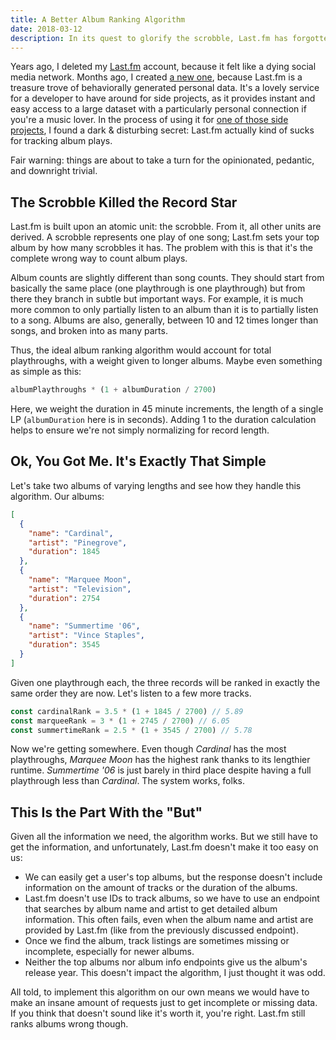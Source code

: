 ```yaml
---
title: A Better Album Ranking Algorithm
date: 2018-03-12
description: In its quest to glorify the scrobble, Last.fm has forgotten the humble album. We can almost fix that.
---
```


Years ago, I deleted my [Last.fm](https://last.fm) account, because it felt like a dying social media network. Months ago, I created [a new one](https://www.last.fm/user/lowmess), because Last.fm is a treasure trove of behaviorally generated personal data. It's a lovely service for a developer to have around for side projects, as it provides instant and easy access to a large dataset with a particularly personal connection if you're a music lover. In the process of using it for [one of those side projects](/about/), I found a dark & disturbing secret: Last.fm actually kind of sucks for tracking album plays.

Fair warning: things are about to take a turn for the opinionated, pedantic, and downright trivial.

## The Scrobble Killed the Record Star

Last.fm is built upon an atomic unit: the scrobble. From it, all other units are derived. A scrobble represents one play of one song; Last.fm sets your top album by how many scrobbles it has. The problem with this is that it's the complete wrong way to count album plays.

Album counts are slightly different than song counts. They should start from basically the same place (one playthrough is one playthrough) but from there they branch in subtle but important ways. For example, it is much more common to only partially listen to an album than it is to partially listen to a song. Albums are also, generally, between 10 and 12 times longer than songs, and broken into as many parts.

Thus, the ideal album ranking algorithm would account for total playthroughs, with a weight given to longer albums. Maybe even something as simple as this:

```js
albumPlaythroughs * (1 + albumDuration / 2700)
```

Here, we weight the duration in 45 minute increments, the length of a single LP (`albumDuration` here is in seconds). Adding 1 to the duration calculation helps to ensure we're not simply normalizing for record length.

## Ok, You Got Me. It's Exactly That Simple

Let's take two albums of varying lengths and see how they handle this algorithm. Our albums:

```json
[
  {
    "name": "Cardinal",
    "artist": "Pinegrove",
    "duration": 1845
  },
  {
    "name": "Marquee Moon",
    "artist": "Television",
    "duration": 2754
  },
  {
    "name": "Summertime '06",
    "artist": "Vince Staples",
    "duration": 3545
  }
]
```

Given one playthrough each, the three records will be ranked in exactly the same order they are now. Let's listen to a few more tracks.

```js
const cardinalRank = 3.5 * (1 + 1845 / 2700) // 5.89
const marqueeRank = 3 * (1 + 2745 / 2700) // 6.05
const summertimeRank = 2.5 * (1 + 3545 / 2700) // 5.78
```

Now we're getting somewhere. Even though _Cardinal_ has the most playthroughs, _Marquee Moon_ has the highest rank thanks to its lengthier runtime. _Summertime '06_ is just barely in third place despite having a full playthrough less than _Cardinal_. The system works, folks.

## This Is the Part With the "But"

Given all the information we need, the algorithm works. But we still have to get the information, and unfortunately, Last.fm doesn't make it too easy on us:

* We can easily get a user's top albums, but the response doesn't include information on the amount of tracks or the duration of the albums.
* Last.fm doesn't use IDs to track albums, so we have to use an endpoint that searches by album name and artist to get detailed album information. This often fails, even when the album name and artist are provided by Last.fm (like from the previously discussed endpoint).
* Once we find the album, track listings are sometimes missing or incomplete, especially for newer albums.
* Neither the top albums nor album info endpoints give us the album's release year. This doesn't impact the algorithm, I just thought it was odd.

All told, to implement this algorithm on our own means we would have to make an insane amount of requests just to get incomplete or missing data. If you think that doesn't sound like it's worth it, you're right. Last.fm still ranks albums wrong though.
